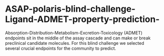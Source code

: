 # ASAP-polaris-blind-challenge-Ligand-ADMET-property-prediction-
Absorption-Distribution-Metabolism-Excretion-Toxicology (ADMET) endpoints sit in the middle of the assay cascade and can make or break preclinical candidate molecules. For this blind challenge we selected several crucial endpoints for the community to predict.
